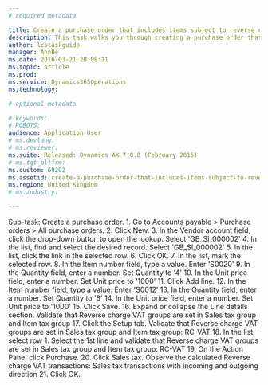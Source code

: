```yaml
---
# required metadata

title: Create a purchase order that includes items subject to reverse charge VAT
description: This task walks you through creating a purchase order that includes items subject to reverse charge VAT for the United Kingdom. This walkthrough was created using the demo company GBSI. Prior to this task, the “Set up reverse charge VAT” tasks should be completed.
author: lcstaskguide
manager: AnnBe
ms.date: 2016-03-21 20:08:11
ms.topic: article
ms.prod: 
ms.service: Dynamics365Operations
ms.technology: 

# optional metadata

# keywords: 
# ROBOTS: 
audience: Application User
# ms.devlang: 
# ms.reviewer: 
ms.suite: Released: Dynamics AX 7.0.0 (February 2016)
# ms.tgt_pltfrm: 
ms.custom: 69292
ms.assetid: create-a-purchase-order-that-includes-items-subject-to-reverse-charge-vat
ms.region: United Kingdom
# ms.industry: 

---
```


Sub-task: Create a purchase order.
1.
Go to Accounts payable &gt; Purchase orders &gt; All purchase orders.
2.
Click New.
3.
In the Vendor account field, click the drop-down button to open the lookup.
Select 'GB\_SI\_000002'
4.
In the list, find and select the desired record.
Select 'GB\_SI\_000002'
5.
In the list, click the link in the selected row.
6.
Click OK.
7.
In the list, mark the selected row.
8.
In the Item number field, type a value.
Enter 'S0020'
9.
In the Quantity field, enter a number.
Set Quantity to '4'
10.
In the Unit price field, enter a number.
Set Unit price to '1000'
11.
Click Add line.
12.
In the Item number field, type a value.
Enter 'S0012'
13.
In the Quantity field, enter a number.
Set Quantity to '6'
14.
In the Unit price field, enter a number.
Set Unit price to '1000'
15.
Click Save.
16.
Expand or collapse the Line details section.
Validate that Reverse charge VAT groups are set in Sales tax group and Item tax group
17.
Click the Setup tab.
Validate that Reverse charge VAT groups are set in Sales tax group and Item tax group: RC-VAT
18.
In the list, select row 1.
Select the 1st line and validate that Reverse charge VAT groups are set in Sales tax group and Item tax group: RC-VAT
19.
On the Action Pane, click Purchase.
20.
Click Sales tax.
Observe the calculated Reverse charge VAT transactions: Sales tax transactions with incoming and outgoing direction
21.
Click OK.

